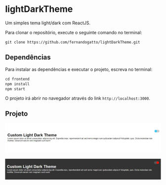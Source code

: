 # lightDarkTheme
Um simples tema light/dark com ReactJS.

Para clonar o repositório, execute o seguinte comando no terminal:

```
git clone https://github.com/fernandogatto/lightDarkTheme.git
```

## Dependências

Para instalar as dependências e executar o projeto, escreva no terminal:

```
cd frontend
npm install
npm start
```

O projeto irá abrir no navegador através do link ```http://localhost:3000```.

## Projeto

![](/assets/light-theme.jpg)

![](/assets/dark-theme.jpg)
